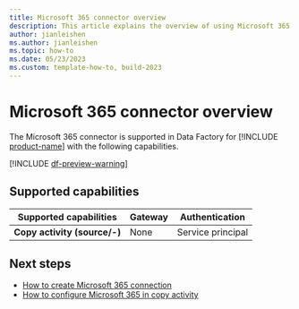 ```yaml
---
title: Microsoft 365 connector overview
description: This article explains the overview of using Microsoft 365.
author: jianleishen
ms.author: jianleishen
ms.topic: how-to
ms.date: 05/23/2023
ms.custom: template-how-to, build-2023
---
```


# Microsoft 365 connector overview

The Microsoft 365 connector is supported in Data Factory for [!INCLUDE [product-name](../includes/product-name.md)] with the following capabilities.

[!INCLUDE [df-preview-warning](includes/data-factory-preview-warning.md)]

## Supported capabilities

| Supported capabilities | Gateway | Authentication |
| --- | --- | ---|
| **Copy activity (source/-)** | None | Service principal |

## Next steps

- [How to create Microsoft 365 connection](connector-microsoft-365.md)
- [How to configure Microsoft 365 in copy activity](connector-microsoft-365-copy-activity.md)
